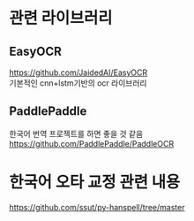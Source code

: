 # 관련 라이브러리

## EasyOCR
https://github.com/JaidedAI/EasyOCR  
기본적인 cnn+lstm기반의 ocr 라이브러리 



## PaddlePaddle  
한국어 번역 프로젝트를 하면 좋을 것 같음 
https://github.com/PaddlePaddle/PaddleOCR

# 한국어 오타 교정 관련 내용
https://github.com/ssut/py-hanspell/tree/master
